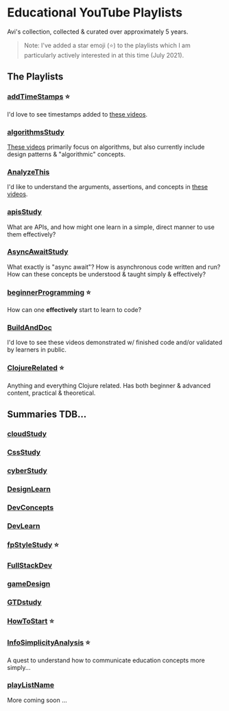 # Educational YouTube Playlists
Avi's collection, collected & curated over approximately 5 years.
> Note: I've added a star emoji (⭐) to the playlists which I am particularly actively interested in at this time (July 2021).

## The Playlists

### [addTimeStamps](https://youtube.com/playlist?list=PLahprIe-WYlFLHiBtL3S4fsA2XHvhZ46J) ⭐
I'd love to see timestamps added to [these videos](https://youtube.com/playlist?list=PLahprIe-WYlFLHiBtL3S4fsA2XHvhZ46J).

### [algorithmsStudy](https://youtube.com/playlist?list=PLahprIe-WYlF_YWjREynhH_9w3IzMjQkP)
[These videos](https://youtube.com/playlist?list=PLahprIe-WYlF_YWjREynhH_9w3IzMjQkP) primarily focus on algorithms, but also currently include design patterns & "algorithmic" concepts.

### [AnalyzeThis](https://youtube.com/playlist?list=PLahprIe-WYlGn18T7LJrEa58NSQNINl6v)
I'd like to understand the arguments, assertions, and concepts in [these videos](https://youtube.com/playlist?list=PLahprIe-WYlGn18T7LJrEa58NSQNINl6v).

### [apisStudy](https://youtube.com/playlist?list=PLahprIe-WYlFB6gl7xpdKRJRO6mOIAErr)
What are APIs, and how might one learn in a simple, direct manner to use them effectively?

### [AsyncAwaitStudy](https://youtube.com/playlist?list=PLahprIe-WYlGI2rdgRdLOi04KMnuSgzJJ)
What exactly is "async await"? How is asynchronous code written and run? How can these concepts be understood & taught simply & effectively?

### [beginnerProgramming](https://youtube.com/playlist?list=PLahprIe-WYlGbL5zjBRdCtJo4AZZo7dfb) ⭐
How can one **effectively** start to learn to code?

### [BuildAndDoc](https://youtube.com/playlist?list=PLahprIe-WYlFVgt4Jdf7vT_06gV7q4s-h)
I'd love to see these videos demonstrated w/ finished code and/or validated by learners in public.

### [ClojureRelated](https://youtube.com/playlist?list=PLahprIe-WYlGVZIkNxDKTr-U5jrCtJxvM) ⭐
Anything and everything Clojure related. Has both beginner & advanced content, practical & theoretical.

## Summaries TDB...

### [cloudStudy](https://youtube.com/playlist?list=PLahprIe-WYlHrQiAnMhnrWv99fLGqWLiy)

### [CssStudy](https://youtube.com/playlist?list=PLahprIe-WYlFodbjhrqRaf0Tps3TVh1eJ)

### [cyberStudy](https://youtube.com/playlist?list=PLahprIe-WYlGy0yvwr-aRTUqAc4uaYNZW)

### [DesignLearn](https://youtube.com/playlist?list=PLahprIe-WYlHewM0GgrsGa2d2b-W7QGem)

### [DevConcepts](https://youtube.com/playlist?list=PLahprIe-WYlE91kzErymfNia4Vrph-kQ6)

### [DevLearn](https://youtube.com/playlist?list=PLahprIe-WYlH-DRenNQ588LknuMI4BHHt)

### [fpStyleStudy](https://youtube.com/playlist?list=PLahprIe-WYlHwrLXD1vmiFvHgiMP4gd4x) ⭐

### [FullStackDev](https://youtube.com/playlist?list=PLahprIe-WYlE6ISZ_1gfDs1llMPUD7R9i)

### [gameDesign](https://youtube.com/playlist?list=PLahprIe-WYlHiJaEKHT38QYtGpwxqqkyk)

### [GTDstudy](https://youtube.com/playlist?list=PLahprIe-WYlF3HxisM6BM6LbGQkh-n1xS)

### [HowToStart](https://youtube.com/playlist?list=PLahprIe-WYlE-oSN4_5mx54IdBrGxBYx4) ⭐

### [InfoSimplicityAnalysis](https://youtube.com/playlist?list=PLahprIe-WYlHNV9nB5iUA4CYEqI8cZ64g) ⭐
A quest to understand how to communicate education concepts more simply...

### [playListName](#)

More coming soon ...